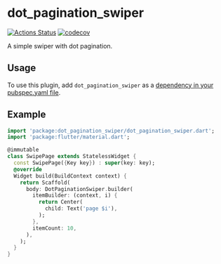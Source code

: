 # dot_pagination_swiper

[![Actions Status](https://github.com/takuyaohashi/dot_pagination_swiper/workflows/test/badge.svg)](https://github.com/takuyaohashi/dot_pagination_swiper/actions)
[![codecov](https://codecov.io/gh/takuyaohashi/dot_pagination_swiper/branch/master/graph/badge.svg)](https://codecov.io/gh/takuyaohashi/dot_pagination_swiper)

 A simple swiper with dot pagination.

## Usage
To use this plugin, add `dot_pagination_swiper` as a [dependency in your pubspec.yaml file](https://flutter.io/platform-plugins/).

## Example

``` dart
import 'package:dot_pagination_swiper/dot_pagination_swiper.dart';
import 'package:flutter/material.dart';

@immutable
class SwipePage extends StatelessWidget {
  const SwipePage({Key key}) : super(key: key);
  @override
  Widget build(BuildContext context) {
    return Scaffold(
      body: DotPaginationSwiper.builder(
        itemBuilder: (context, i) {
          return Center(
            child: Text('page $i'),
          );
        },
        itemCount: 10,
      ),
    );
  }
}
```
